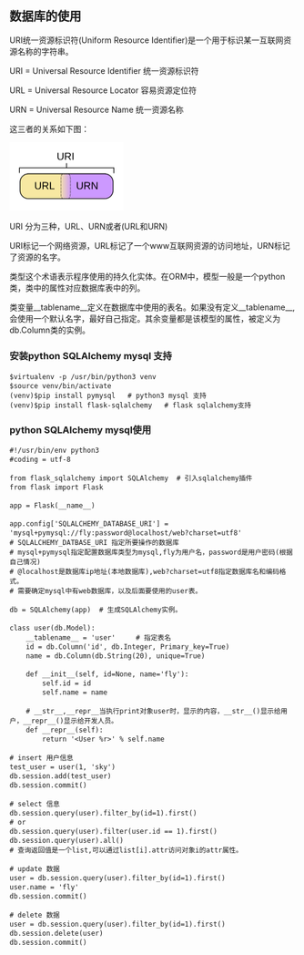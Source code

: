 ## 数据库的使用

URI统一资源标识符(Uniform Resource Identifier)是一个用于标识某一互联网资源名称的字符串。

URI = Universal Resource Identifier 统一资源标识符

URL = Universal Resource Locator 容易资源定位符

URN = Universal Resource Name 统一资源名称

这三者的关系如下图：

<img src="../imgs/uri.png" width = "200" />

URI 分为三种，URL、URN或者(URL和URN)

URI标记一个网络资源，URL标记了一个www互联网资源的访问地址，URN标记了资源的名字。

类型这个术语表示程序使用的持久化实体。在ORM中，模型一般是一个python类，类中的属性对应数据库表中的列。

类变量__tablename__定义在数据库中使用的表名。如果没有定义__tablename__,会使用一个默认名字，最好自己指定。其余变量都是该模型的属性，被定义为db.Column类的实例。

### 安装python SQLAlchemy mysql 支持

```
$virtualenv -p /usr/bin/python3 venv
$source venv/bin/activate
(venv)$pip install pymysql   # python3 mysql 支持
(venv)$pip install flask-sqlalchemy   # flask sqlalchemy支持
```

### python SQLAlchemy mysql使用

```
#!/usr/bin/env python3
#coding = utf-8

from flask_sqlalchemy import SQLAlchemy  # 引入sqlalchemy插件
from flask import Flask

app = Flask(__name__)

app.config['SQLALCHEMY_DATABASE_URI'] = 'mysql+pymysql://fly:password@localhost/web?charset=utf8'
# SQLALCHEMY_DATBASE_URI 指定所要操作的数据库
# mysql+pymysql指定配置数据库类型为mysql,fly为用户名，password是用户密码(根据自己情况)
# @localhost是数据库ip地址(本地数据库),web?charset=utf8指定数据库名和编码格式。
# 需要确定mysql中有web数据库，以及后面要使用的user表。

db = SQLAlchemy(app)  # 生成SQLAlchemy实例。

class user(db.Model):
    __tablename__ = 'user'     # 指定表名
    id = db.Column('id', db.Integer, Primary_key=True)
    name = db.Column(db.String(20), unique=True)

    def __init__(self, id=None, name='fly'):
        self.id = id
        self.name = name

    # __str__,__repr__当执行print对象user时，显示的内容，__str__()显示给用户，__repr__()显示给开发人员。
    def __repr__(self):
        return '<User %r>' % self.name

# insert 用户信息
test_user = user(1, 'sky')
db.session.add(test_user)
db.session.commit()

# select 信息
db.session.query(user).filter_by(id=1).first()
# or
db.session.query(user).filter(user.id == 1).first()
db.session.query(user).all()
# 查询返回值是一个list,可以通过list[i].attr访问对象i的attr属性。

# update 数据
user = db.session.query(user).filter_by(id=1).first()
user.name = 'fly'
db.session.commit()

# delete 数据
user = db.session.query(user).filter_by(id=1).first()
db.session.delete(user)
db.session.commit()
```

